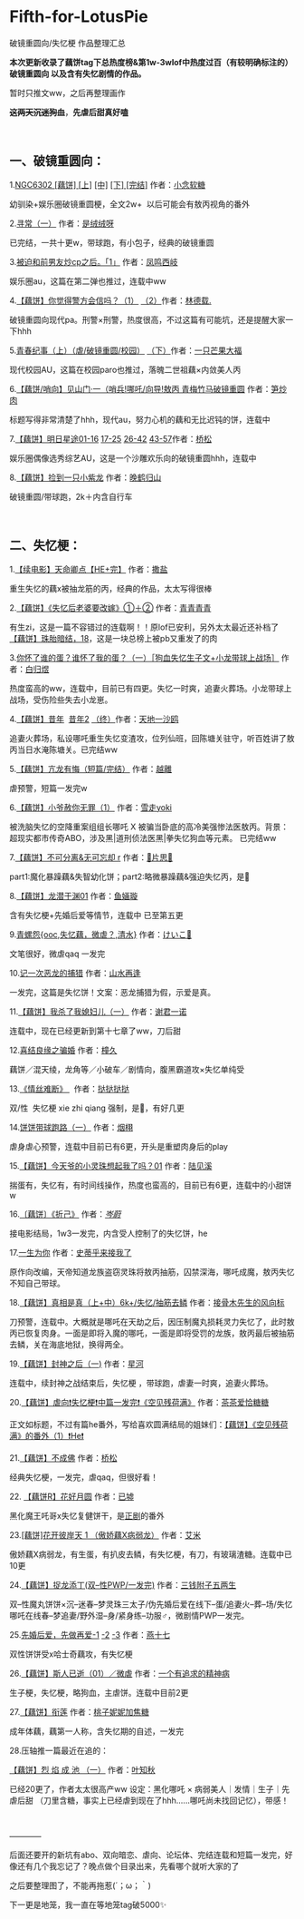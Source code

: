# Fifth-for-LotusPie
破镜重圆向/失忆梗 作品整理汇总

**本次更新收录了藕饼tag下总热度榜&第1w-3wlof中热度过百（有较明确标注的）破镜重圆向 以及含有失忆剧情的作品。**

暂时只推文ww，之后再整理画作

****~~这两天沉迷狗血~~****，**先虐后甜真好嗑**

</br>

## 一、破镜重圆向：
1.[NGC6302 [藕饼] [上]](http://1498715889.lofter.com/post/1dd3292f_1c648766f) [[中]](http://1498715889.lofter.com/post/1dd3292f_1c649c9da) [[下] [完结]](http://1498715889.lofter.com/post/1dd3292f_1c6535389) 作者：[小念软糖](http://1498715889.lofter.com/)

幼驯染+娱乐圈破镜重圆梗，全文2w+  以后可能会有敖丙视角的番外

2.[寻常（一）](http://jiayouliangmi.lofter.com/post/30ab6f55_1c6496755) 作者：[是绒绒呀](http://jiayouliangmi.lofter.com/)

已完结，一共十更w，带球跑，有小包子，经典的破镜重圆

3.[被迫和前男友炒cp之后。「1」](http://jiangji961.lofter.com/post/30aa1da7_1c64b7051) 作者：[凤鸣西岐](http://jiangji961.lofter.com/)

娱乐圈au，这篇在第二弹也推过，连载中ww

4.[【藕饼】你觉得警方会信吗？（1）](http://liangxiangbie.lofter.com/post/1ec6016f_1c643ddc1) [（2）](http://liangxiangbie.lofter.com/post/1ec6016f_1c645772d)作者：[林德载.](http://liangxiangbie.lofter.com/)

破镜重圆向现代pa。刑警×刑警，热度很高，不过这篇有可能坑，还是提醒大家一下hhh

5.[青春纪事（上）（虐/破镜重圆/校园）](http://qiansese916.lofter.com/post/1f028cb7_1c64ab5b8) [（下）](http://qiansese916.lofter.com/post/1f028cb7_1c654dbf3)作者：[一只芒果大福](http://qiansese916.lofter.com/)

现代校园AU，这篇在校园paro也推过，落魄二世祖藕×内敛美人丙

6.[【藕饼/哨向】见山门·一（哨兵!哪吒/向导!敖丙 青梅竹马破镜重圆](http://sunchaorou.lofter.com/post/30ac5239_1c64e8b6c) 作者：[笋炒肉](http://sunchaorou.lofter.com/)

标题写得非常清楚了hhh，现代au，努力心机的藕和无比迟钝的饼，连载中

7.[【藕饼】明日星途01-16](http://771655455.lofter.com/post/1d8c7ae1_1c6591b7e#) [17-25](http://771655455.lofter.com/post/1d8c7ae1_1c65d56e9#) [26-42](http://771655455.lofter.com/post/1d8c7ae1_1c6605b76#) [43-57](http://771655455.lofter.com/post/1d8c7ae1_1c66bc553#)作者：[桥松](http://771655455.lofter.com/)

娱乐圈偶像选秀综艺AU，这是一个沙雕欢乐向的破镜重圆hhh，连载中

8.[【藕饼】捡到一只小紫龙](http://weiwan240.lofter.com/post/1fa535d7_1c65d83d3) 作者：[晚鹤归山](http://weiwan240.lofter.com/)

破镜重圆/带球跑，2k＋内含自行车

</br>

## **二、失忆梗：**

1.[【续电影】天命卿点【HE+完】](http://sokeepquiet.lofter.com/post/1cd2845e_1c63c3a33) 作者：[撒盐](http://sokeepquiet.lofter.com/)

重生失忆的藕x被抽龙筋的丙，经典的作品，太太写得很棒

2.[【藕饼】《失忆后老婆要改嫁》①＋②](http://meirenlan.lofter.com/post/1d38338f_1c6480861) 作者：[青青青青](http://meirenlan.lofter.com/)

有生zi，这是一篇不容错过的连载啊！！原lof已安利，另外太太最近还补档了
[【藕饼】珠胎暗结，18](http://meirenlan.lofter.com/post/1d38338f_1c667f9ec)，这是一块总榜上被pb又重发了的肉

3.[你怀了谁的蛋？谁怀了我的蛋？（一）［狗血失忆生子文+小龙带球上战场］](http://duang922.lofter.com/post/1e2da45d_1c6491d37) 作者：[白归煜](http://duang922.lofter.com/)

热度蛮高的ww，连载中，目前已有四更。失忆一时爽，追妻火葬场。小龙带球上战场，受伤险些失去小龙崽。

4.[【藕饼】昔年](http://tiandiyishaou029.lofter.com/post/1ed49dab_1c64c3bb0)  [昔年2](http://tiandiyishaou029.lofter.com/post/1ed49dab_1c64e3f4e) [（终）](http://tiandiyishaou029.lofter.com/post/1ed49dab_1c662c737)作者：[天地一沙鸥](http://tiandiyishaou029.lofter.com/)

追妻火葬场，私设哪吒重生失忆变渣攻，位列仙班，回陈塘关驻守，听百姓讲了敖丙当日水淹陈塘关。已完结ww

5.[【藕饼】亢龙有悔（短篇/完结）](http://yuelili.lofter.com/post/2be8ef_1c64bebdb) 作者：[越離](http://yuelili.lofter.com/)

虐预警，短篇一发完w

6.[【藕饼】小爷赦你无罪（1）](http://xuezouyoki.lofter.com/post/1f85ac65_1c641af84) 作者：[雪走yoki](http://xuezouyoki.lofter.com/)

被洗脑失忆的空降重案组组长哪吒 X 被骗当卧底的高冷美强惨法医敖丙。背景：超现实都市传奇ABO，涉及黑|道刑侦法医黑|拳失忆狗血等元素。
已完结ww

7.[【藕饼】不可分离&无可忘却 r](http://sweatps.lofter.com/post/1fcb6bcf_1c64bd0ad) 作者：[🎀片思🎀](http://sweatps.lofter.com/)

part1:魔化暴躁藕&失智幼化饼；part2:略微暴躁藕&强迫失忆丙，是🚗

8.[【藕饼】龙潜于渊01](http://jinheheart.lofter.com/post/1ee76378_1c6463051) 作者：[鱼婳璇](http://jinheheart.lofter.com/)

含有失忆梗+先婚后爱等情节，连载中 已至第五更

9.[青螺怨{ooc,失忆藕，微虐？,清水}](http://91728884.lofter.com/post/204d80c9_1c64a3636) 作者：[けいこ🌟](http://91728884.lofter.com/)

文笔很好，微虐qaq 一发完

10.[记一次恶龙的捕猎](http://mengmengdabing.lofter.com/post/1e4ca0bc_1c6496108) 作者：[山水再逢](http://mengmengdabing.lofter.com/)

一发完，这篇是失忆饼！文案：恶龙捕猎为假，示爱是真。

11.[【藕饼】我杀了我媳妇儿（一）](http://xiejunyinuo.lofter.com/post/1cff05e1_1c644458a) 作者：[谢君一诺](http://xiejunyinuo.lofter.com/)

连载中，现在已经更新到第十七章了ww，刀后甜

12.[喜结良缘之骗婚](http://tongjiu363.lofter.com/post/30af29be_1c64822bc) 作者：[橦久](http://tongjiu363.lofter.com/)

藕饼／混天绫，龙角等／小破车／剧情向，腹黑霸道攻×失忆单纯受

13.[《情丝难断》 ](http://duanbeishanshangbaihehuakai.lofter.com/post/1d0819e8_1c6480eea)  作者：[挞挞挞挞](http://duanbeishanshangbaihehuakai.lofter.com/)

双/性  失忆梗 xie zhi qiang 强制，是🚗，有好几更

14.[饼饼带球跑路（一）](http://namiaodeqishi.lofter.com/post/20456788_1c6476668) 作者：[烟栩](http://namiaodeqishi.lofter.com/)

虐身虐心预警，连载中目前已有6更，开头是重塑肉身后的play

15.[【藕饼】今天爷的小灵珠想起我了吗？01](http://lujianxi942.lofter.com/post/1fc89549_1c6500f1f#) 作者：[陆见溪](http://lujianxi942.lofter.com/)

揣蛋有，失忆有，有时间线操作，热度也蛮高的，目前已有6更，连载中的小甜饼w

16.[〔藕饼〕《折己》](http://cenwei07.lofter.com/post/1fea28d4_1c64f2e84) 作者：[_岑蔚_](http://cenwei07.lofter.com/)

接电影结局，1w3一发完，内含受人控制了的失忆饼，he

17.[一生为你](http://shidihulaijiewole.lofter.com/post/2035ce2d_1c64eab65) 作者：[史蒂乎来接我了](http://shidihulaijiewole.lofter.com/)

原作向改编，天帝知道龙族盗窃灵珠将敖丙抽筋，囚禁深海，哪吒成魔，敖丙失忆不知自己带球。

18.[【藕饼】真相是真（上+中）6k+/失忆/抽筋去鳞](http://jiegumuxianshengdefengxiangbiao674.lofter.com/post/1f1dc41a_1c65e16e4) 作者：[接骨木先生的风向标](http://jiegumuxianshengdefengxiangbiao674.lofter.com/)

刀预警，连载中。大概就是哪吒在天劫之后，因压制魔丸损耗灵力失忆了，此时敖丙已恢复肉身。一面是即将入魔的哪吒，一面是即将受罚的龙族，敖丙最后被抽筋去鳞，关在海底地狱，换得两全。

19.[【藕饼】封神之后（一)](http://tunfengyinlang.lofter.com/post/1e451ef4_1c64d2a4c) 作者：[星河](http://tunfengyinlang.lofter.com/)

连载中，续封神之战结束后，失忆梗 ，带球跑，虐妻一时爽，追妻火葬场。

20.[【藕饼】虐向❗️失忆梗❗️中篇一发完❗️《空见残荷满》](http://chachaaiqiatangtang.lofter.com/post/30b36c5f_1c6560a53) 作者：[茶茶爱恰糖糖](http://chachaaiqiatangtang.lofter.com/)

正文如标题，不过有篇he番外，写给喜欢圆满结局的姐妹们：[【藕饼】《空见残荷满》的番外（1）❗️He❗️](http://chachaaiqiatangtang.lofter.com/post/30b36c5f_1c6579320)

21.[【藕饼】不成佛](http://771655455.lofter.com/post/1d8c7ae1_1c655cbd3#) 作者：[桥松](http://771655455.lofter.com/)

经典失忆梗，一发完，虐qaq，但很好看！

22. [【藕饼R】花好月圆](http://riaovme.lofter.com/post/30ba8b_1c65395ab) 作者：[已墟](http://riaovme.lofter.com/)

黑化魔王吒哥x失忆复健饼干，是[正剧](http://riaovme.lofter.com/post/30ba8b_1c651462a)的番外

23.[[藕饼]花开彼岸天 1 （傲娇藕X病弱龙）](http://aimi3012.lofter.com/post/1eeb702a_1c651249c) 作者：[艾米](http://aimi3012.lofter.com/)

傲娇藕X病弱龙，有生蛋，有扒皮去鳞，有失忆梗，有刀，有玻璃渣糖。连载中已10更

24.[【藕饼】捉龙添丁(双–性PWP/一发完)](http://tuaojun.lofter.com/post/1d6d3e2a_1c664f196) 作者：[三钱附子五两生](http://tuaojun.lofter.com/)

双–性魔丸饼饼×沉–迷春–梦灵珠三太子/伪先婚后爱在线下–蛋/追妻火–葬–场/失忆哪吒在线春–梦追妻/野外湿–身/紧身练–功服♂，微剧情PWP一发完。

25.[先婚后爱，先做再爱-1](http://yanshiqi262.lofter.com/post/1e5830b3_1c66349ea) [-2](http://yanshiqi262.lofter.com/post/1e5830b3_1c663cf77) [-3](http://yanshiqi262.lofter.com/post/1e5830b3_1c6676f45) 作者：[燕十七](http://yanshiqi262.lofter.com/)

双性饼饼受x哈士奇藕攻，有失忆梗

26.[【藕饼】斯人已逝（01）／微虐](http://psychopath-w.lofter.com/post/1ea0e168_1c662f521) 作者：[一个有追求的精神病](http://psychopath-w.lofter.com/)

生子梗，失忆梗，略狗血，主虐饼。连载中目前2更

27.[【藕饼】衔莲](http://turbo25.lofter.com/post/1e09cea7_1c65d2558) 作者：[桃子妮妮加焦糖](http://turbo25.lofter.com/)

成年体藕，藕第一人称，含失忆期的自述，一发完

28.压轴推一篇最近在追的：

[【藕饼】烈 焰 成 池 （一）](http://yezhiqiu213.lofter.com/post/20333faf_1c645b8bd) 作者：[叶知秋](http://yezhiqiu213.lofter.com/)

已经20更了，作者太太很高产ww 设定：黑化哪吒 × 病弱美人｜发情｜生子｜先虐后甜
（刀里含糖，事实上已经虐到现在了hhh......哪吒尚未找回记忆），带感！

</br>

————

后面还要开的新坑有abo、双向暗恋、虐向、论坛体、完结连载和短篇一发完，好像还有几个我忘记了？晚点做个目录出来，先看哪个就听大家的了

之后要整理图了，不能再拖惹(´；ω；｀)

下一更是地笼，我一直在等地笼tag破5000✨



